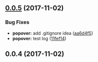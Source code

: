 <a name="0.0.5"></a>
## [0.0.5](https://github.com/tinper-bee/bee-popconfirm/compare/0.0.4...0.0.5) (2017-11-02)


### Bug Fixes

* **popover:** add .gitignore idea ([aa6d4f5](https://github.com/tinper-bee/bee-popconfirm/commit/aa6d4f5))
* **popover:** test log ([11fef14](https://github.com/tinper-bee/bee-popconfirm/commit/11fef14))



<a name="0.0.4"></a>
## 0.0.4 (2017-11-02)



